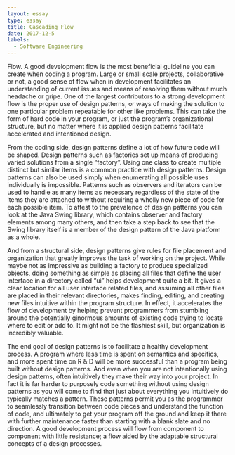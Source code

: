 ```yaml
---
layout: essay
type: essay
title: Cascading Flow
date: 2017-12-5
labels:
  - Software Engineering
---
```


Flow. A good development flow is the most beneficial guideline you can create when coding a program. Large or small scale projects, collaborative or not, a good sense of flow when in development facilitates an understanding of current issues and means of resolving them without much headache or gripe. One of the largest contributors to a strong development flow is the proper use of design patterns, or ways of making the solution to one particular problem repeatable for other like problems. This can take the form of hard code in your program, or just the program’s organizational structure, but no matter where it is applied design patterns facilitate accelerated and intentioned design.

From the coding side, design patterns define a lot of how future code will be shaped. Design patterns such as factories set up means of producing varied solutions from a single “factory”. Using one class to create multiple distinct but similar items is a common practice with design patterns. Design patterns can also be used simply when enumerating all possible uses individually is impossible. Patterns such as observers and iterators can be used to handle as many items as necessary regardless of the state of the items they are attached to without requiring a wholly new piece of code for each possible item. To attest to the prevalence of design patterns you can look at the Java Swing library, which contains observer and factory elements among many others, and then take a step back to see that the Swing library itself is a member of the design pattern of the Java platform as a whole.

And from a structural side, design patterns give rules for file placement and organization that greatly improves the task of working on the project. While maybe not as impressive as building a factory to produce specialized objects, doing something as simple as placing all files that define the user interface in a directory called “ui” helps development quite a bit. It gives a clear location for all user interface related files, and assuming all other files are placed in their relevant directories, makes finding, editing, and creating new files intuitive within the program structure. In effect, it accelerates the flow of development by helping prevent programmers from stumbling around the potentially ginormous amounts of existing code trying to locate where to edit or add to. It might not be the flashiest skill, but organization is incredibly valuable.

The end goal of design patterns is to facilitate a healthy development process. A program where less time is spent on semantics and specifics, and more spent time on R & D will be more successful than a program being built without design patterns. And even when you are not intentionally using design patterns, often intuitively they make their way into your project. In fact it is far harder to purposely code something without using design patterns as you will come to find that just about everything you intuitively do typically matches a pattern. These patterns permit you as the programmer to seamlessly transition between code pieces and understand the function of code, and ultimately to get your program off the ground and keep it there with further maintenance faster than starting with a blank slate and no direction. A good development process will flow from component to component with little resistance; a flow aided by the adaptable structural concepts of a design processes.
